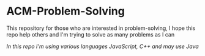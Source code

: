 # ACM-Problem-Solving
This repository for those who are interested in problem-solving, I hope this repo help others and I'm trying to solve as many problems as I can  

*In this repo I'm using various languages JavaScript, C++ and may use Java*

